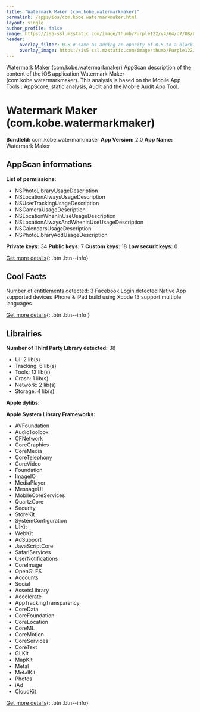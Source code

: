 ```yaml
---
title: "Watermark Maker (com.kobe.watermarkmaker)"
permalink: /apps/ios/com.kobe.watermarkmaker.html
layout: single
author_profile: false
image: https://is5-ssl.mzstatic.com/image/thumb/Purple122/v4/64/d7/08/64d70866-acb4-2755-6043-174078b00b81/AppIcon-0-1x_U007emarketing-0-7-0-85-220.png/512x512bb.jpg
header: 
     overlay_filter: 0.5 # same as adding an opacity of 0.5 to a black background
     overlay_image: https://is5-ssl.mzstatic.com/image/thumb/Purple122/v4/64/d7/08/64d70866-acb4-2755-6043-174078b00b81/AppIcon-0-1x_U007emarketing-0-7-0-85-220.png/512x512bb.jpg
---
```

Watermark Maker (com.kobe.watermarkmaker) AppScan description of the content of the iOS application Watermark Maker (com.kobe.watermarkmaker). This analysis is based on the Mobile App Tools : AppScore, static analysis, Audit and the Mobile Audit App Tool.

# Watermark Maker (com.kobe.watermarkmaker)

**BundleId:** com.kobe.watermarkmaker
**App Version:** 2.0
**App Name:** Watermark Maker


## AppScan informations 

**List of permissions:** 
- NSPhotoLibraryUsageDescription
- NSLocationAlwaysUsageDescription
- NSUserTrackingUsageDescription
- NSCameraUsageDescription
- NSLocationWhenInUseUsageDescription
- NSLocationAlwaysAndWhenInUseUsageDescription
- NSCalendarsUsageDescription
- NSPhotoLibraryAddUsageDescription
  
  
**Private keys:** 34
**Public keys:** 7
**Custom keys:** 18
**Low securit keys:** 0
  
[Get more details](/pricing.html){: .btn .btn--info}

## Cool Facts

Number of entitlements detected: 3
Facebook Login detected
Native App
supported devices iPhone & iPad
build using Xcode 13
support multiple languages
  
[Get more details](/pricing.html){: .btn .btn--info }

## Librairies 
**Number of Third Party Library detected:** 38
- UI: 2 lib(s)
- Tracking: 6 lib(s)
- Tools: 13 lib(s)
- Crash: 1 lib(s)
- Network: 2 lib(s)
- Storage: 4 lib(s)


**Apple dylibs:**


**Apple System Library Frameworks:**
- AVFoundation
- AudioToolbox
- CFNetwork
- CoreGraphics
- CoreMedia
- CoreTelephony
- CoreVideo
- Foundation
- ImageIO
- MediaPlayer
- MessageUI
- MobileCoreServices
- QuartzCore
- Security
- StoreKit
- SystemConfiguration
- UIKit
- WebKit
- AdSupport
- JavaScriptCore
- SafariServices
- UserNotifications
- CoreImage
- OpenGLES
- Accounts
- Social
- AssetsLibrary
- Accelerate
- AppTrackingTransparency
- CoreData
- CoreFoundation
- CoreLocation
- CoreML
- CoreMotion
- CoreServices
- CoreText
- GLKit
- MapKit
- Metal
- MetalKit
- Photos
- iAd
- CloudKit


  
[Get more details](/pricing.html){: .btn .btn--info}

